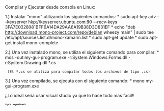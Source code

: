 Compilar y Ejecutar desde consola en Linux:

1.) Instalar "mono" utilizando los siguientes comandos:
     * sudo apt-key adv --keyserver hkp://keyserver.ubuntu.com:80 --recv-keys 3FA7E0328081BFF6A14DA29AA6A19B38D3D831EF
     * echo "deb http://download.mono-project.com/repo/debian wheezy main" | sudo tee /etc/apt/sources.list.d/mono-xamarin.list
     * sudo apt-get update
     * sudo apt-get install mono-complete
     
2.) Una vez instalado mono, se utiliza el siguiente comando para compilar:
    * mcs -out:my-gui-program.exe -r:System.Windows.Forms.dll -r:System.Drawing.dll *.cs
    
     (El *.cs se utiliza para compilar todos los archivos de tipo .cs)
    
3.) Una vez compilado, se ejecuta con el siguiente comando:
    * mono my-gui-program.exe


¡¡Lo ideal seria usar visual studio ya que lo hace todo mas facil!!




















ᵛᶦᵛᵃ ʷᶦⁿᵈᵒʷˢ
